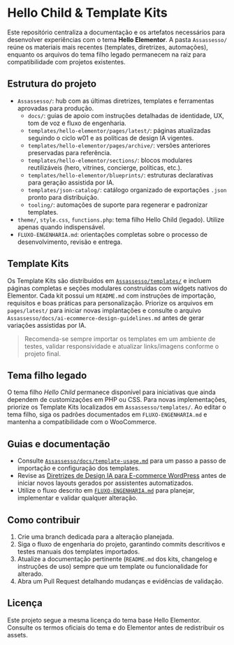 # Hello Child & Template Kits

Este repositório centraliza a documentação e os artefatos necessários para desenvolver experiências com o tema **Hello Elementor**. A pasta `Assassesso/` reúne os materiais mais recentes (templates, diretrizes, automações), enquanto os arquivos do tema filho legado permanecem na raiz para compatibilidade com projetos existentes.

## Estrutura do projeto

- `Assassesso/`: hub com as últimas diretrizes, templates e ferramentas aprovadas para produção.
  - `docs/`: guias de apoio com instruções detalhadas de identidade, UX, tom de voz e fluxo de engenharia.
  - `templates/hello-elementor/pages/latest/`: páginas atualizadas seguindo o ciclo w01 e as políticas de design IA vigentes.
  - `templates/hello-elementor/pages/archive/`: versões anteriores preservadas para referência.
  - `templates/hello-elementor/sections/`: blocos modulares reutilizáveis (hero, vitrines, concierge, políticas, etc.).
  - `templates/hello-elementor/blueprints/`: estruturas declarativas para geração assistida por IA.
  - `templates/json-catalog/`: catálogo organizado de exportações `.json` pronto para distribuição.
  - `tooling/`: automações de suporte para regenerar e padronizar templates.
- `theme/`, `style.css`, `functions.php`: tema filho Hello Child (legado). Utilize apenas quando indispensável.
- `FLUXO-ENGENHARIA.md`: orientações completas sobre o processo de desenvolvimento, revisão e entrega.

## Template Kits

Os Template Kits são distribuídos em [`Assassesso/templates/`](Assassesso/templates/README.md) e incluem páginas completas e seções modulares construídas com widgets nativos do Elementor. Cada kit possui um `README.md` com instruções de importação, requisitos e boas práticas para personalização. Priorize os arquivos em `pages/latest/` para iniciar novas implantações e consulte o arquivo `Assassesso/docs/ai-ecommerce-design-guidelines.md` antes de gerar variações assistidas por IA.

> Recomenda-se sempre importar os templates em um ambiente de testes, validar responsividade e atualizar links/imagens conforme o projeto final.

## Tema filho legado

O tema filho *Hello Child* permanece disponível para iniciativas que ainda dependem de customizações em PHP ou CSS. Para novas implementações, priorize os Template Kits localizados em `Assassesso/templates/`. Ao editar o tema filho, siga os padrões documentados em `FLUXO-ENGENHARIA.md` e mantenha a compatibilidade com o WooCommerce.

## Guias e documentação

- Consulte [`Assassesso/docs/template-usage.md`](Assassesso/docs/template-usage.md) para um passo a passo de importação e configuração dos templates.
- Revise as [Diretrizes de Design IA para E-commerce WordPress](Assassesso/docs/ai-ecommerce-design-guidelines.md) antes de iniciar novos layouts gerados por assistentes automatizados.
- Utilize o fluxo descrito em [`FLUXO-ENGENHARIA.md`](FLUXO-ENGENHARIA.md) para planejar, implementar e validar qualquer alteração.

## Como contribuir

1. Crie uma branch dedicada para a alteração planejada.
2. Siga o fluxo de engenharia do projeto, garantindo commits descritivos e testes manuais dos templates importados.
3. Atualize a documentação pertinente (`README.md` dos kits, changelog e instruções de uso) sempre que um template ou funcionalidade for alterado.
4. Abra um Pull Request detalhando mudanças e evidências de validação.

## Licença

Este projeto segue a mesma licença do tema base Hello Elementor. Consulte os termos oficiais do tema e do Elementor antes de redistribuir os assets.
